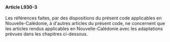 #### Article L930-3

Les références faites, par des dispositions du présent code applicables en Nouvelle-Calédonie, à d'autres articles du présent code, ne concernent que les articles rendus applicables en Nouvelle-Calédonie avec les adaptations prévues dans les chapitres ci-dessous.

